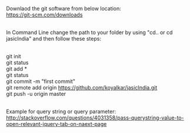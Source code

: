 Downlaod the git software from below location: 
<br />https://git-scm.com/downloads

<br />In Command Line change the path to your folder by using "cd.. or cd jasicIndia" and then follow these steps:

<br />git init
<br />git status
<br />git add *
<br />git status
<br />git commit -m "first commit"
<br />git remote add origin https://github.com/koyalkar/jasicIndia.git
<br />git push -u origin master
<br /><br />


Example for query string or query parameter:
<br />
http://stackoverflow.com/questions/4031358/pass-querystring-value-to-open-relevant-jquery-tab-on-naext-page
